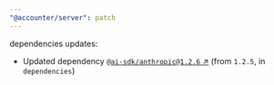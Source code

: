 ```yaml
---
"@accounter/server": patch
---
```

dependencies updates:
  - Updated dependency [`@ai-sdk/anthropic@1.2.6` ↗︎](https://www.npmjs.com/package/@ai-sdk/anthropic/v/1.2.6) (from `1.2.5`, in `dependencies`)
